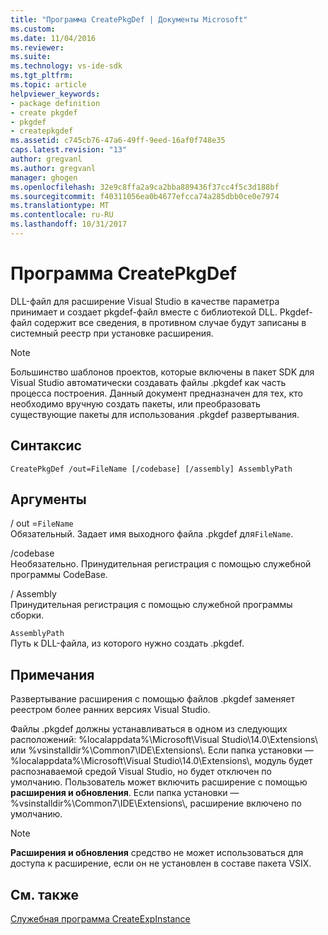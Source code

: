 ```yaml
---
title: "Программа CreatePkgDef | Документы Microsoft"
ms.custom: 
ms.date: 11/04/2016
ms.reviewer: 
ms.suite: 
ms.technology: vs-ide-sdk
ms.tgt_pltfrm: 
ms.topic: article
helpviewer_keywords:
- package definition
- create pkgdef
- pkgdef
- createpkgdef
ms.assetid: c745cb76-47a6-49ff-9eed-16af0f748e35
caps.latest.revision: "13"
author: gregvanl
ms.author: gregvanl
manager: ghogen
ms.openlocfilehash: 32e9c8ffa2a9ca2bba889436f37cc4f5c3d188bf
ms.sourcegitcommit: f40311056ea0b4677efcca74a285dbb0ce0e7974
ms.translationtype: MT
ms.contentlocale: ru-RU
ms.lasthandoff: 10/31/2017
---
```

# <a name="createpkgdef-utility"></a>Программа CreatePkgDef
DLL-файл для расширение Visual Studio в качестве параметра принимает и создает pkgdef-файл вместе с библиотекой DLL. Pkgdef-файл содержит все сведения, в противном случае будут записаны в системный реестр при установке расширения.  
  
> [!NOTE]
>  Большинство шаблонов проектов, которые включены в пакет SDK для Visual Studio автоматически создавать файлы .pkgdef как часть процесса построения. Данный документ предназначен для тех, кто необходимо вручную создать пакеты, или преобразовать существующие пакеты для использования .pkgdef развертывания.  
  
## <a name="syntax"></a>Синтаксис  
  
```  
CreatePkgDef /out=FileName [/codebase] [/assembly] AssemblyPath  
```  
  
## <a name="arguments"></a>Аргументы  
 / out =`FileName`  
 Обязательный. Задает имя выходного файла .pkgdef для`FileName`.  
  
 /codebase  
 Необязательно. Принудительная регистрация с помощью служебной программы CodeBase.  
  
 / Assembly  
 Принудительная регистрация с помощью служебной программы сборки.  
  
 `AssemblyPath`  
 Путь к DLL-файла, из которого нужно создать .pkgdef.  
  
## <a name="remarks"></a>Примечания  
 Развертывание расширения с помощью файлов .pkgdef заменяет реестром более ранних версиях Visual Studio.  
  
 Файлы .pkgdef должны устанавливаться в одном из следующих расположений: %localappdata%\Microsoft\Visual Studio\14.0\Extensions\ или %vsinstalldir%\Common7\IDE\Extensions\\. Если папка установки — %localappdata%\Microsoft\Visual Studio\14.0\Extensions\\, модуль будет распознаваемой средой Visual Studio, но будет отключен по умолчанию. Пользователь может включить расширение с помощью **расширения и обновления**. Если папка установки — %vsinstalldir%\Common7\IDE\Extensions\\, расширение включено по умолчанию.  
  
> [!NOTE]
>  **Расширения и обновления** средство не может использоваться для доступа к расширение, если он не установлен в составе пакета VSIX.  
  
## <a name="see-also"></a>См. также  
 [Служебная программа CreateExpInstance](../../extensibility/internals/createexpinstance-utility.md)